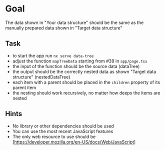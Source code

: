 # Goal

The data shown in "Your data structure" should be the same as the manually prepared data shown in "Target data structure"

## Task

- to start the app run `nx serve data-tree`
- adjust the function `mapTreeData` starting from #39 in `app/page.tsx`
- the input of the function should be the source data (dataTree)
- the output should be the correctly nested data as shown "Target data structure" (nestedDataTree)
- each item with a parent should be placed in the `children` property of its parent item
- the nesting should work recursively, no matter how deeps the items are nested

## Hints

- No library or other dependencies should be used
- You can use the most recent JavaScript features
- The only web resource to use should be [https://developer.mozilla.org/en-US/docs/Web/JavaScript]
